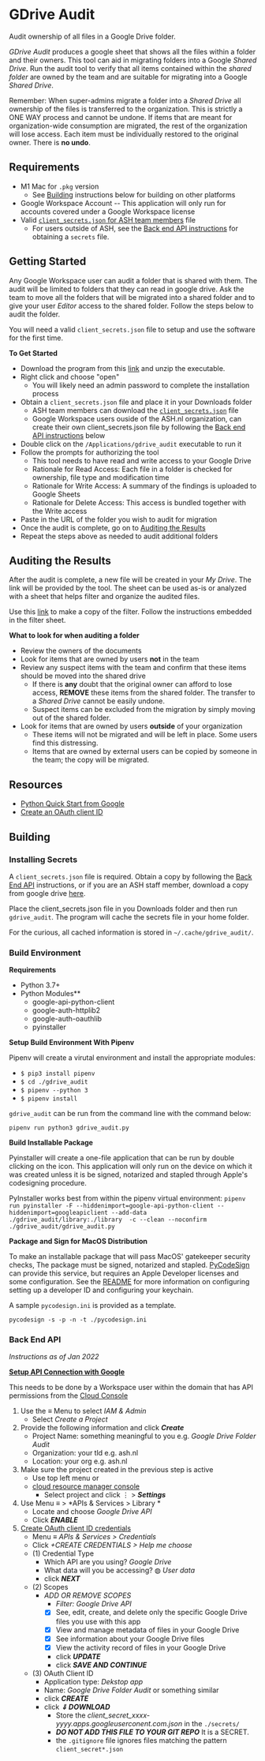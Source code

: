 # GDrive Audit
Audit ownership of all files in a Google Drive folder.

*GDrive Audit* produces a google sheet that shows all the files within a folder and their owners. This tool can aid in migrating folders into a Google _Shared Drive_. Run the audit tool to verify that all items contained within the _shared folder_ are owned by the team and are suitable for migrating into a Google _Shared Drive_.

Remember: When super-admins migrate a folder into a _Shared Drive_ all ownership of the files is transferred to the organization. This is strictly a ONE WAY process and cannot be undone. If items that are meant for organization-wide consumption are migrated, the rest of the organization will lose access. Each item must be individually restored to the original owner. There is **no undo**.

## Requirements
* M1 Mac for `.pkg` version
    * See [Building](#building) instructions below for building on other platforms
* Google Workspace Account -- This application will only run for accounts covered under a Google Workspace license
* Valid [`client_secrets.json` for ASH team members](https://drive.google.com/file/d/1HpkPtTeQ75oDP7iIHZzQmUAVJpvk5slA/view?usp=sharing) file
    * For users outside of ASH, see the [Back end API instructions](#backendapi) for obtaining a `secrets` file.

## Getting Started

Any Google Workspace user can audit a folder that is shared with them. The audit will be limited to folders that they can read in google drive. Ask the team to move all the folders that will be migrated into a shared folder and to give your user _Editor_ access to the shared folder. Follow the steps below to audit the folder.

You will need a valid `client_secrets.json` file to setup and use the software for the first time.

**To Get Started**

* Download the program from this [link](https://github.com/txoof/gdrive_audit/blob/master/gdrive_audit.zip) and unzip the executable.
* Right click and choose "open"
    * You will likely need an admin password to complete the installation process
* Obtain a `client_secrets.json` file and place it in your Downloads folder
    * ASH team members can download the [`client_secrets.json`](https://drive.google.com/file/d/1HpkPtTeQ75oDP7iIHZzQmUAVJpvk5slA/view?usp=sharing) file
    * Google Workspace users ouside of the ASH.nl organization, can create their own client_secrets.json file by following the [Back end API instructions](#backendapi) below
* Double click on the `/Applications/gdrive_audit` executable to run it
* Follow the prompts for authorizing the tool 
    - This tool needs to have read and write access to your Google Drive
    - Rationale for Read Access: Each file in a folder is checked for ownership, file type and modification time
    - Rationale for Write Access: A summary of the findings is uploaded to Google Sheets 
    - Rationale for Delete Access: This access is bundled together with the Write access
* Paste in the URL of the folder you wish to audit for migration
* Once the audit is complete, go on to [Auditing the Results](#Auditing)
* Repeat the steps above as needed to audit additional folders

<a name='Auditing'></a>
## Auditing the Results

After the audit is complete, a new file will be created in your _My Drive_. The link will be provided by the tool. The sheet can be used as-is or analyzed with a sheet that helps filter and organize the audited files. 

Use this [link](https://docs.google.com/spreadsheets/d/15U7uA7O9yAX61g_WPvdeGGuEninmJbnnyzA7wbHIaw0/copy) to make a copy of the filter. Follow the instructions embedded in the filter sheet.

**What to look for when auditing a folder**

* Review the owners of the documents
* Look for items that are owned by users **not** in the team
* Review any suspect items with the team and confirm that these items should be moved into the shared drive
    * If there is **any** doubt that the original owner can afford to lose access, **REMOVE** these items from the shared folder. The transfer to a _Shared Drive_ cannot be easily undone.
    * Suspect items can be excluded from the migration by simply moving out of the shared folder.
* Look for items that are owned by users **outside** of your organization 
    * These items will not be migrated and will be left in place. Some users find this distressing.
    * Items that are owned by external users can be copied by someone in the team; the copy will be migrated.

## Resources
* [Python Quick Start from Google](https://developers.google.com/drive/api/v3/quickstart/python)
* [Create an OAuth client ID](https://developers.google.com/workspace/guides/create-credentials#oauth-client-id)

<a name=building></a>
## Building

<a name=installsecrets></a>
### Installing Secrets
A `client_secrets.json` file is required. Obtain a copy by following the [Back End API](#backendapi) instructions, or if you are an ASH staff member, download a copy from google drive [here](https://drive.google.com/file/d/1HpkPtTeQ75oDP7iIHZzQmUAVJpvk5slA/view?usp=sharing).

Place the client_secrets.json file in you Downloads folder and then run `gdrive_audit`. The program will cache the secrets file in your home folder. 

For the curious, all cached information is stored in `~/.cache/gdrive_audit/`.

### Build Environment
**Requirements**

* Python 3.7+
* Python Modules**
    * google-api-python-client
    * google-auth-httplib2
    * google-auth-oauthlib
    * pyinstaller

**Setup Build Environment With Pipenv**

Pipenv will create a virutal environment and install the appropriate modules:
* `$ pip3 install pipenv`
* `$ cd ./gdrive_audit`
* `$ pipenv --python 3` 
* `$ pipenv install`

`gdrive_audit` can be run from the command line with the command below:

`pipenv run python3 gdrive_audit.py`

**Build Installable Package**

Pyinstaller will create a one-file application that can be run by double clicking on the icon. This application will only run on the device on which it was created unless it is be signed, notarized and stapled through Apple's codesigning procedure. 

PyInstaller works best from within the pipenv virtual environment:
`pipenv run pyinstaller -F --hiddenimport=google-api-python-client --hiddenimport=googleapiclient --add-data ./gdrive_audit/library:./library  -c --clean --noconfirm ./gdrive_audit/gdrive_audit.py`

**Package and Sign for MacOS Distribution**

To make an installable package that will pass MacOS' gatekeeper security checks, The package must be signed, notarized and stapled. [PyCodeSign](https://github.com/txoof/codesign) can provide this service, but requires an Apple Developer licenses and some configuration. See the [README](https://github.com/txoof/codesign#readme) for more information on configuring setting up a developer ID and configuring your keychain. 

A sample `pycodesign.ini` is provided as a template.

`pycodesign -s -p -n -t ./pycodesign.ini`

<a name=backendapi></a>
### Back End API
*Instructions as of Jan 2022*

**[Setup API Connection with Google](https://developers.google.com/drive/api/v3/enable-drive-api)**

This needs to be done by a Workspace user within the domain that has API permissions from the [Cloud Console](https://console.cloud.google.com/apis/dashboard)

1. Use the ≡ Menu to select *IAM & Admin* 
    - Select *Create a Project*
2. Provide the following information and click ***Create***
    - Project Name: something meaningful to you e.g. *Google Drive Folder Audit*
    - Organization: your tld e.g. ash.nl
    - Location: your org e.g. ash.nl
3. Make sure the project created in the previous step is active 
    - Use top left menu or 
    - [cloud resource manager console](https://console.cloud.google.com/cloud-resource-manager)
        - Select project and click ⋮ > ***Settings***
4. Use Menu ≡ > *APIs & Services > Library *
    - Locate and choose *Google Drive API*
    - Click ***ENABLE***
8. [Create OAuth client ID credentials](https://developers.google.com/workspace/guides/create-credentials#oauth-client-id)
    - Menu ≡ *APIs & Services > Credentials*
    - Click *+CREATE CREDENTIALS > Help me choose*
    - (1) Credential Type
        - Which API are you using? *Google Drive*
        - What data will you be accessing? ◍ *User data*
        - click ***NEXT***
    - (2) Scopes
        - *ADD OR REMOVE SCOPES*
            - *Filter: Google Drive API*
            - [x] See, edit, create, and delete only the specific Google Drive files you use with this app
            - [x] View and manage metadata of files in your Google Drive
            - [x] See information about your Google Drive files
            - [x] View the activity record of files in your Google Drive
            - click ***UPDATE***
            - click ***SAVE AND CONTINUE***
    - (3) OAuth Client ID
        - Application type: *Dekstop app*
        - Name: *Google Drive Folder Audit* or something similar
        - click ***CREATE***
        - click ***⇓ DOWNLOAD***
            - Store the *client_secret_xxxx-yyyy.apps.googleuserconent.com.json* in the `./secrets/`
            - ***DO NOT ADD THIS FILE TO YOUR GIT REPO*** It is a SECRET.
            - the `.gitignore` file ignores files matching the pattern `client_secret*.json`
        
    
 


